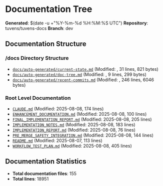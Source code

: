 # Documentation Tree
**Generated**: $(date -u +"%Y-%m-%d %H:%M:%S UTC")
**Repository**: tuvens/tuvens-docs
**Branch**: dev

## Documentation Structure

### /docs Directory Structure
- [`docs/auto-generated/current-state.md`](./docs/auto-generated/current-state.md) (Modified: , 31 lines, 821 bytes)
- [`docs/auto-generated/doc-tree.md`](./docs/auto-generated/doc-tree.md) (Modified: , 9 lines, 299 bytes)
- [`docs/auto-generated/recent-commits.md`](./docs/auto-generated/recent-commits.md) (Modified: , 246 lines, 6046 bytes)

### Root Level Documentation
- [`CLAUDE.md`](./CLAUDE.md) (Modified: 2025-08-08, 174 lines)
- [`ENHANCEMENT_DOCUMENTATION.md`](./ENHANCEMENT_DOCUMENTATION.md) (Modified: 2025-08-08, 100 lines)
- [`FINAL_IMPLEMENTATION_REPORT.md`](./FINAL_IMPLEMENTATION_REPORT.md) (Modified: 2025-08-08, 205 lines)
- [`IMPLEMENTATION_NOTES.md`](./IMPLEMENTATION_NOTES.md) (Modified: 2025-08-08, 183 lines)
- [`IMPLEMENTATION_REPORT.md`](./IMPLEMENTATION_REPORT.md) (Modified: 2025-08-08, 76 lines)
- [`PRE_MERGE_SAFETY_INTEGRATION.md`](./PRE_MERGE_SAFETY_INTEGRATION.md) (Modified: 2025-08-08, 144 lines)
- [`README.md`](./README.md) (Modified: 2025-08-07, 113 lines)
- [`WORKFLOW_TEST_PLAN.md`](./WORKFLOW_TEST_PLAN.md) (Modified: 2025-08-08, 405 lines)

## Documentation Statistics
- **Total documentation files**: 155
- **Total lines**: 18951
